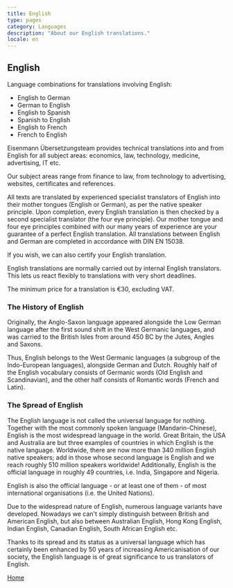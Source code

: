 ```yaml
---
title: English
type: pages
category: Languages
description: "About our English translations."
locale: en
---
```

## English

Language combinations for translations involving English:
- English to German
- German to English
- English to Spanish
- Spanish to English
- English to French
- French to English

Eisenmann Übersetzungsteam provides technical translations into and from English for all subject areas: economics, law, technology, medicine, advertising, IT etc.

Our subject areas range from finance to law, from technology to advertising, websites, certificates and references.

All texts are translated by experienced specialist translators of English into their mother tongues (English or German), as per the native speaker principle. Upon completion, every English translation is then checked by a second specialist translator (the four eye principle). Our mother tongue and four eye principles combined with our many years of experience are your guarantee of a perfect English translation. All translations between English and German are completed in accordance with DIN EN 15038.

If you wish, we can also certify your English translation.

English translations are normally carried out by internal English translators. This lets us react flexibly to translations with very short deadlines.

The minimum price for a translation is €30, excluding VAT.

### The History of English
Originally, the Anglo-Saxon language appeared alongside the Low German language after the first sound shift in the West Germanic languages, and was carried to the British Isles from around 450 BC by the Jutes, Angles and Saxons.

Thus, English belongs to the West Germanic languages (a subgroup of the Indo-European languages), alongside German and Dutch. Roughly half of the English vocabulary consists of Germanic words (Old English and Scandinavian), and the other half consists of Romantic words (French and Latin).

### The Spread of English
The English language is not called the universal language for nothing. Together with the most commonly spoken language (Mandarin-Chinese), English is the most widespread language in the world. Great Britain, the USA and Australia are but three examples of countries in which English is the native language. Worldwide, there are now more than 340 million English native speakers; add in those whose second language is English and we reach roughly 510 million speakers worldwide! Additionally, English is the official language in roughly 49 countries, i.e. India, Singapore and Nigeria.

English is also the official language - or at least one of them - of most international organisations (i.e. the United Nations).

Due to the widespread nature of English, numerous language variants have developed. Nowadays we can't simply distinguish between British and American English, but also between Australian English, Hong Kong English, Indian English, Canadian English, South African English etc.

Thanks to its spread and its status as a universal language which has certainly been enhanced by 50 years of increasing Americanisation of our society, the English language is of great significance to us translators of English.

[Home](/about/landing)